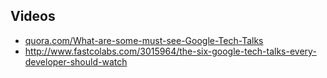 Videos
------

* [quora.com/What-are-some-must-see-Google-Tech-Talks](https://www.quora.com/What-are-some-must-see-Google-Tech-Talks)
* http://www.fastcolabs.com/3015964/the-six-google-tech-talks-every-developer-should-watch
